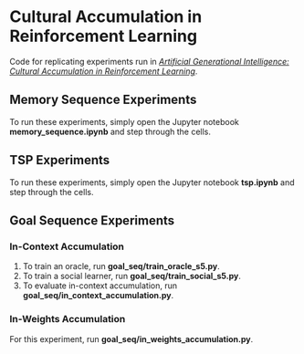 # Cultural Accumulation in Reinforcement Learning

Code for replicating experiments run in [_Artificial Generational Intelligence: Cultural Accumulation in Reinforcement Learning_](https://arxiv.org/abs/2406.00392).

## Memory Sequence Experiments
To run these experiments, simply open the Jupyter notebook __memory_sequence.ipynb__ and step through the cells.

## TSP Experiments
To run these experiments, simply open the Jupyter notebook __tsp.ipynb__ and step through the cells.

## Goal Sequence Experiments
### In-Context Accumulation
1. To train an oracle, run __goal_seq/train_oracle_s5.py__.
2. To train a social learner, run __goal_seq/train_social_s5.py__.
3. To evaluate in-context accumulation, run __goal_seq/in_context_accumulation.py__.

### In-Weights Accumulation
For this experiment, run __goal_seq/in_weights_accumulation.py__.
